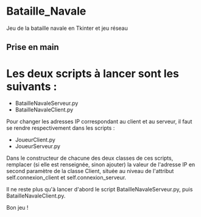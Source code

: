 # Bataille_Navale
Jeu de la bataille navale en Tkinter et jeu réseau

## Prise en main


# Les deux scripts à lancer sont les suivants :
* BatailleNavaleServeur.py
* BatailleNavaleClient.py

Pour changer les adresses IP correspondant au client et au serveur, il faut se rendre respectivement dans les scripts :
* JoueurClient.py
* JoueurServeur.py

Dans le constructeur de chacune des deux classes de ces scripts, remplacer (si elle est renseignée, sinon ajouter) la valeur de l'adresse IP en second paramètre de la classe Client, située au niveau de l'attribut self.connexion_client et self.connexion_serveur.

Il ne reste plus qu'à lancer d'abord le script BatailleNavaleServeur.py, puis BatailleNavaleClient.py.

Bon jeu !
